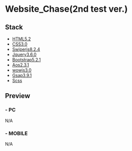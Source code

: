# Website_Chase(2nd test ver.)

## Stack

-   [HTML5.2](https://html.spec.whatwg.org/)
-   [CSS3.0](https://www.w3.org/TR/CSS/)
-   [Swiperjs8.2.4](https://swiperjs.com/)
-   [Jquery3.6.0](https://jquery.com/)
-   [Bootstrap5.2.1](https://getbootstrap.com/)
-   [Aos2.3.1](https://michalsnik.github.io/aos/)
-   [wowjs3.0](https://wowjs.uk/)
-   [Gsap3.9.1](https://greensock.com/gsap/)
-   [Scss](https://sass-lang.com/)


## Preview

### - PC
N/A

### - MOBILE
N/A
